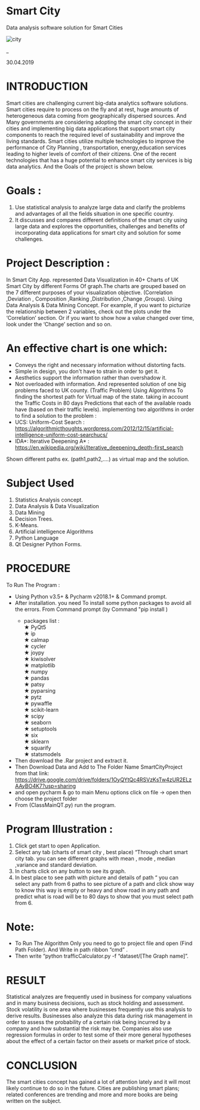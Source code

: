 # Smart City

 Data analysis software solution for Smart Cities
 
 ![city](https://user-images.githubusercontent.com/48651088/94837817-08006500-0415-11eb-9cc8-c5496b9cf318.png)
 
 _
 
 30.04.2019
 
# INTRODUCTION
 Smart cities are challenging current big-data analytics software solutions. Smart cities require to process on the fly and at rest, huge amounts of heterogeneous data coming from geographically dispersed sources. And Many governments are considering adopting the smart city concept in their cities and implementing big data applications that support smart city components to reach the required level of sustainability and improve the living standards. Smart cities utilize multiple technologies to improve the performance of City Planning , transportation, energy,education services leading to higher levels of comfort of their citizens.
 One of the recent technologies that has a huge potential to enhance smart city services is big data analytics. And the Goals of the project is shown below.
# Goals :
 1.	Use statistical analysis to analyze large data and clarify the problems and advantages of all the fields situation in one specific country.
 2.	It discusses and compares different definitions of the smart city using large data and explores the opportunities, challenges and benefits of incorporating data applications for smart city and solution for some challenges.
# Project Description :
 In Smart City App. represented Data Visualization in  40+ Charts of UK Smart City by different Forms Of graph.The charts are grouped based on the 7 different purposes of your visualization objective. (Correlation ,Deviation , Composition ,Ranking ,Distribution ,Change ,Groups). Using Data Analysis & Data Mining Concept.
 For example, if you want to picturize the relationship between 2 variables, check out the plots under the ‘Correlation’ section. Or if you want to show how a value changed over time, look under the ‘Change’ section and so on.


# An effective chart is one which:
 -	Conveys the right and necessary information without distorting facts.
 -	Simple in design, you don't  have to strain in order to get it.
 -	Aesthetics support the information rather than overshadow it.
 -	Not overloaded with information.
And represented  solution of  one big problems faced to UK county. (Traffic Problem) Using Algorithms To  finding the shortest path for Virtual map of the state. taking in account the Traffic Costs in 80 days Predictions that each of the available roads have (based on their traffic levels). implementing two algorithms in order to find a solution to the problem :
 -	 UCS: Uniform-Cost Search : https://algorithmicthoughts.wordpress.com/2012/12/15/artificial-intelligence-uniform-cost-searchucs/
 -	 IDA*: Iterative Deepening A* : https://en.wikipedia.org/wiki/Iterative_deepening_depth-first_search

Shown different paths ex. (path1,path2,....) as virtual map and the solution.

# Subject Used
 1.	Statistics Analysis concept.
 2.	Data Analysis & Data Visualization
 3.	Data Mining
 4.	Decision Trees.
 5.	K-Means.
 6.	Artificial intelligence Algorithms
 7.	Python Language
 8.	Qt Designer Python Forms. 

# PROCEDURE
 To Run The Program :
  +	 Using Python v3.5+ & Pycharm v2018.1+ & Command prompt.
  +	 After installation. you need To install some python packages to avoid all the     errors. From Command prompt  (by Command "pip install <PackageName>)
     + packages list :<br/>
      ★	 PyQt5 <br/>
      ★	 ip <br/>
      ★	 calmap <br/>
      ★	 cycler <br/>
      ★	 joypy <br/>
      ★	 kiwisolver <br/>
      ★	 matplotlib <br/>
      ★	 numpy <br/>
      ★	 pandas <br/>
      ★	 patsy <br/>
      ★	 pyparsing <br/>
      ★	 pytz <br/>
      ★	 pywaffle <br/>
      ★	 scikit-learn <br/>
      ★	 scipy <br/>
      ★	 seaborn <br/>
      ★	 setuptools <br/>
      ★	 six <br/>
      ★	 sklearn <br/>
      ★	 squarify <br/>
      ★	 statsmodels <br/>
 +	 Then download the .Rar project and extract it. 
 +  Then Download Data and Add to The Folder Name SmartCityProject from that link: https://drive.google.com/drive/folders/1OyQYtQc4RSVzKsTw4zUR2ELzAAyBO4K7?usp=sharing
 +  and open pycharm & go to main    Menu options click on file -> open then choose the project folder  
 +	 From (ClassMainQT.py) run the program.

# Program Illustration :
 1.	Click get start to open Application.
 2.	Select any tab (charts of smart city , best place) “Through chart smart city tab. you can see different graphs with mean , mode , median ,variance and standard deviation.  
 3.	In charts click on any button to see its graph. 
 4.	In best place to see path with picture and details of path “ you can select any path from 6 paths to see picture of a path and click show way to know this way is empty or heavy and show road in any path and predict what is road will be to 80 days to show that you must select path from 6.

# Note:
-	To Run The Algorithm Only you need to go to project file and open (Find Path Folder). And Write in path ribbon “cmd” .
-	 Then write “python trafficCalculator.py -f “dataset/[The Graph name]”.
# RESULT
 Statistical analyzes are frequently used in business for company valuations and in many business decisions, such as stock holding and assessment. Stock volatility is one area where businesses frequently use this analysis to derive results. Businesses also analyze this data during risk management in order to assess the probability of a certain risk being incurred by a company and how substantial the risk may be. Companies also use regression formulas in order to test some of their more general hypotheses about the effect of a certain factor on their assets or market price of stock.


# CONCLUSION
 The smart cities concept has gained a lot of attention lately and it will most likely continue to do so in the future. Cities are publishing smart plans; related conferences are trending and more and more books are being written on the subject.
